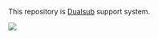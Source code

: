 This repository is [Dualsub](https://www.dualsub.xyz/) support system.

![](https://github.com/muzuiget/dualsub-support/assets/330812/6866cf1d-0ca3-4cf0-8a2c-ea0c21e0beef)
